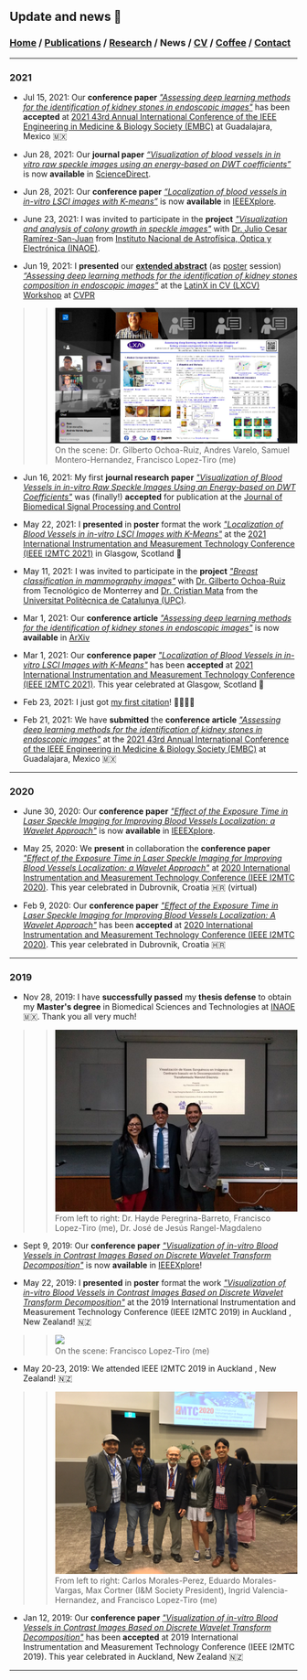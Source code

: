 ## Update and news 📰
###  [Home](/index) / [Publications](/publications) / [Research](/research) / News / [CV](/brief_cv) / [Coffee](/coffee) / [Contact](/contact)


---

### 2021



* Jul 15, 2021: Our **conference paper** [*"Assessing deep learning methods for the identification of kidney stones in endoscopic images"*](https://arxiv.org/abs/2103.01146) has been **accepted** at [2021 43rd Annual International Conference of the IEEE Engineering in Medicine & Biology Society (EMBC)](https://embc.embs.org/2021/) at Guadalajara, Mexico 🇲🇽

* Jun 28, 2021: Our **journal paper** [*“Visualization of blood vessels in in vitro raw speckle images using an energy-based on DWT coefficients”*](https://www.sciencedirect.com/science/article/pii/S1746809421004894) is now **available** in [ScienceDirect](https://www.sciencedirect.com/science/article/pii/S1746809421004894).

* Jun 28, 2021: Our **conference paper** [*“Localization of blood vessels in in-vitro LSCI images with K-means”*](https://ieeexplore.ieee.org/document/9460100) is now **available** in [IEEEXplore](https://ieeexplore.ieee.org/document/9460100).

* June 23, 2021: I was invited to participate in the **project** [*"Visualization and analysis of colony growth in speckle images"*](/colonygrowth) with [Dr. Julio Cesar Ramírez-San-Juan](https://scholar.google.es/citations?user=xN03bqgAAAAJ&hl=es) from [Instituto Nacional de Astrofísica, Óptica y Electrónica (INAOE)](https://www.inaoep.mx).

* Jun 19, 2021: I **presented** our [**extended abstract**](https://research.latinxinai.org/papers/cvpr/2021/pdf/6_CameraReady_06.pdf) (as [poster](https://research.latinxinai.org/papers/cvpr/2021/png/6_poster_06.png) session) [*“Assessing deep learning methods for the identification of kidney stones composition in endoscopic images”*](https://research.latinxinai.org/papers/cvpr/2021/pdf/6_CameraReady_06.pdf) at the [LatinX in CV (LXCV) Workshop](https://www.latinxinai.org/cvpr-2021-about) at [CVPR](http://cvpr2021.thecvf.com)

>> ![ ](/images/lxai.png)                                          
>> On the scene: Dr. Gilberto Ochoa-Ruiz, Andres Varelo, Samuel Montero-Hernandez, Francisco Lopez-Tiro (me)



* Jun 16, 2021: My first **journal research paper** [*"Visualization of Blood Vessels in in-vitro Raw Speckle Images Using an Energy-based on DWT Coefficients"*](https://www.sciencedirect.com/science/article/pii/S1746809421004894) was (finally!) **accepted** for publication at the [Journal of Biomedical Signal Processing and Control](https://www.journals.elsevier.com/biomedical-signal-processing-and-control)

* May 22, 2021: I **presented** in **poster** format the work  [*"Localization of Blood Vessels in in-vitro LSCI Images with K-Means"*](https://ieeexplore.ieee.org/document/9460100) at the [2021 International Instrumentation and Measurement Technology Conference (IEEE I2MTC 2021)](https://i2mtc2021.ieee-ims.org) in Glasgow, Scotland 🏴󠁧󠁢󠁳󠁣󠁴󠁿

* May 11, 2021: I was invited to participate in the **project** [*"Breast classification in mammography images"*](https://friscolt.github.io/mammography) with [Dr. Gilberto Ochoa-Ruiz](https://scholar.google.es/citations?user=DDtiliwAAAAJ&hl=es) from Tecnológico de Monterrey and [Dr. Cristian Mata](https://scholar.google.com.mx/citations?user=PXBkuoIAAAAJ&hl=es) from the [Universitat Politècnica de Catalunya (UPC)](https://www.upc.edu/es).

* Mar 1, 2021: Our **conference article** [*"Assessing deep learning methods for the identification of kidney stones in endoscopic images"*](https://arxiv.org/abs/2103.01146)  is now **available** in [ArXiv](https://arxiv.org/abs/2103.01146)

* Mar 1, 2021: Our **conference paper** [*"Localization of Blood Vessels in in-vitro LSCI Images with K-Means"*](https://ieeexplore.ieee.org/document/9460100) has been **accepted** at [2021 International Instrumentation and Measurement Technology Conference (IEEE I2MTC 2021)](https://i2mtc2021.ieee-ims.org). This year celebrated at Glasgow, Scotland 🏴󠁧󠁢󠁳󠁣󠁴󠁿

* Feb 23, 2021: I just got [my first citation](https://link.springer.com/article/10.1007/s11356-021-12938-2)! 👨🏾‍💻✨

* Feb 21, 2021: We have **submitted** the **conference article** [*"Assessing deep learning methods for the identification of kidney stones in endoscopic images"*](https://arxiv.org/abs/2103.01146) at the [2021 43rd Annual International Conference of the IEEE Engineering in Medicine & Biology Society (EMBC)](https://embc.embs.org/2021/) at Guadalajara, Mexico 🇲🇽


---

### 2020


* June 30, 2020: Our **conference paper** [*"Effect of the Exposure Time in Laser Speckle Imaging for Improving Blood Vessels Localization: a Wavelet Approach"*](https://ieeexplore.ieee.org/document/9129242) is now **available** in [IEEEXplore](https://ieeexplore.ieee.org/document/9129242).

* May 25, 2020: We **present** in collaboration the **conference paper** [*"Effect of the Exposure Time in Laser Speckle Imaging for Improving Blood Vessels Localization: a Wavelet Approach"*](https://ieeexplore.ieee.org/document/9129242) at [2020 International Instrumentation and Measurement Technology Conference (IEEE I2MTC 2020)](https://i2mtc2020.ieee-ims.org). This year celebrated in Dubrovnik, Croatia 🇭🇷 (virtual)

* Feb 9, 2020: Our **conference paper** [*"Effect of the Exposure Time in Laser Speckle Imaging for Improving Blood Vessels Localization: A Wavelet Approach"*](https://ieeexplore.ieee.org/document/9129242) has been **accepted** at [2020 International Instrumentation and Measurement Technology Conference (IEEE I2MTC 2020)](https://i2mtc2020.ieee-ims.org). This year celebrated in Dubrovnik, Croatia 🇭🇷 

---

### 2019



* Nov 28, 2019: I have **successfully passed** my **thesis defense** to obtain my **Master's degree** in Biomedical Sciences and Technologies at [INAOE](https://www.inaoep.mx) 🇲🇽. Thank you all very much!

>> ![ ](/images/mc.jpeg)                                          
>> From left to right: Dr. Hayde Peregrina-Barreto, Francisco Lopez-Tiro (me), Dr. José de Jesús Rangel-Magdaleno

* Sept 9, 2019: Our **conference paper** [*"Visualization of in-vitro Blood Vessels in Contrast Images Based on Discrete Wavelet Transform Decomposition"*](https://ieeexplore.ieee.org/document/8827144) is now **available** in [IEEEXplore](https://ieeexplore.ieee.org/document/8827144)!

* May 22, 2019: I **presented** in **poster** format the work [*"Visualization of in-vitro Blood Vessels in Contrast Images Based on Discrete Wavelet Transform Decomposition"*](https://ieeexplore.ieee.org/document/8827144) at the 2019 International Instrumentation and Measurement Technology Conference (IEEE I2MTC 2019) in Auckland , New Zealand! 🇳🇿

>> ![ ](/images/i2mtc-poster.png)    
>> On the scene: Francisco Lopez-Tiro (me)


* May 20-23, 2019: We attended IEEE I2MTC 2019 in Auckland , New Zealand! 🇳🇿

>> ![ ](/images/i2mtc.JPG)                                          
>> From left to right: Carlos Morales-Perez, Eduardo Morales-Vargas, Max Cortner (I&M Society President), Ingrid Valencia-Hernandez, and Francisco Lopez-Tiro (me)

* Jan 12, 2019: Our **conference paper** [*"Visualization of in-vitro Blood Vessels in Contrast Images Based on Discrete Wavelet Transform Decomposition"*](https://ieeexplore.ieee.org/document/8827144) has been **accepted** at 2019 International Instrumentation and Measurement Technology Conference (IEEE I2MTC 2019). This year celebrated in Auckland, New Zealand 🇳🇿

---


